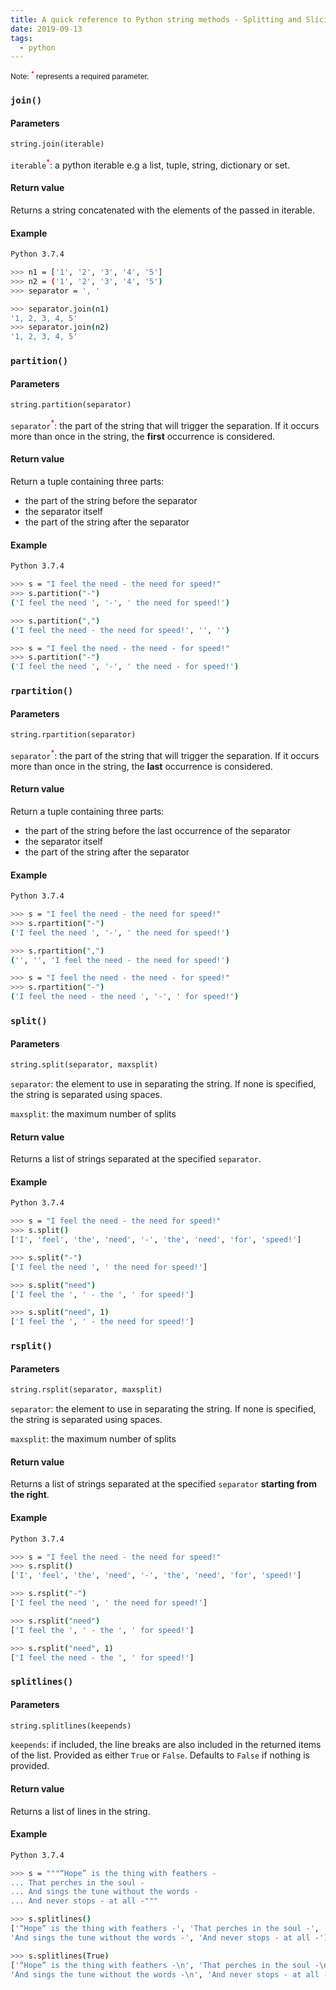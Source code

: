 ```yaml
---
title: A quick reference to Python string methods - Splitting and Slicing
date: 2019-09-13
tags:
  - python
---
```


<small>Note: <sup style="color: red">\*</sup> represents a required parameter.</small>

### `join()`

#### Parameters

```python
string.join(iterable)
```

`iterable`<sup style="color: red">\*</sup>: a python iterable e.g a list, tuple, string, dictionary or set.

#### Return value

Returns a string concatenated with the elements of the passed in iterable.

<!--more-->

#### Example

```bash
Python 3.7.4

>>> n1 = ['1', '2', '3', '4', '5']
>>> n2 = ('1', '2', '3', '4', '5')
>>> separator = ', '

>>> separator.join(n1)
'1, 2, 3, 4, 5'
>>> separator.join(n2)
'1, 2, 3, 4, 5'
```

### `partition()`

#### Parameters

```python
string.partition(separator)
```

`separator`<sup style="color: red">\*</sup>: the part of the string that will trigger the separation. If it 
occurs more than once in the string, the **first** occurrence is considered.

#### Return value

Return a tuple containing three parts:
* the part of the string before the separator
* the separator itself
* the part of the string after the separator

#### Example

```bash
Python 3.7.4

>>> s = "I feel the need - the need for speed!"
>>> s.partition("-")
('I feel the need ', '-', ' the need for speed!')

>>> s.partition(",")
('I feel the need - the need for speed!', '', '')

>>> s = "I feel the need - the need - for speed!"
>>> s.partition("-")
('I feel the need ', '-', ' the need - for speed!')
```

### `rpartition()`

#### Parameters

```python
string.rpartition(separator)
```

`separator`<sup style="color: red">\*</sup>: the part of the string that will trigger the separation. If it 
occurs more than once in the string, the **last** occurrence is considered.

#### Return value

Return a tuple containing three parts:
* the part of the string before the last occurrence of the separator
* the separator itself
* the part of the string after the separator

#### Example

```bash
Python 3.7.4

>>> s = "I feel the need - the need for speed!"
>>> s.rpartition("-")
('I feel the need ', '-', ' the need for speed!')

>>> s.rpartition(",")
('', '', 'I feel the need - the need for speed!')

>>> s = "I feel the need - the need - for speed!"
>>> s.rpartition("-")
('I feel the need - the need ', '-', ' for speed!')
```

### `split()`

#### Parameters

```python
string.split(separator, maxsplit)
```

`separator`: the element to use in separating the string. If none is specified, the string is 
separated using spaces.

`maxsplit`: the maximum number of splits

#### Return value
Returns a list of strings separated at the specified `separator`.

#### Example

```bash
Python 3.7.4

>>> s = "I feel the need - the need for speed!"
>>> s.split()
['I', 'feel', 'the', 'need', '-', 'the', 'need', 'for', 'speed!']

>>> s.split("-")
['I feel the need ', ' the need for speed!']

>>> s.split("need")
['I feel the ', ' - the ', ' for speed!']

>>> s.split("need", 1)
['I feel the ', ' - the need for speed!']
```

### `rsplit()`

#### Parameters

```python
string.rsplit(separator, maxsplit)
```

`separator`: the element to use in separating the string. If none is specified, the string is 
separated using spaces.

`maxsplit`: the maximum number of splits

#### Return value
Returns a list of strings separated at the specified `separator` **starting from the right**.

#### Example

```bash
Python 3.7.4

>>> s = "I feel the need - the need for speed!"
>>> s.rsplit()
['I', 'feel', 'the', 'need', '-', 'the', 'need', 'for', 'speed!']

>>> s.rsplit("-")
['I feel the need ', ' the need for speed!']

>>> s.rsplit("need")
['I feel the ', ' - the ', ' for speed!']

>>> s.rsplit("need", 1)
['I feel the need - the ', ' for speed!']
```

### `splitlines()`

#### Parameters

```python
string.splitlines(keepends)
```

`keepends`: if included, the line breaks are also included in the returned items of the list. 
Provided as either `True` or `False`. Defaults to `False` if nothing is provided.

#### Return value
Returns a list of lines in the string.

#### Example

```bash
Python 3.7.4

>>> s = """“Hope” is the thing with feathers -
... That perches in the soul -
... And sings the tune without the words -
... And never stops - at all -"""

>>> s.splitlines()
['“Hope” is the thing with feathers -', 'That perches in the soul -', 
'And sings the tune without the words -', 'And never stops - at all -']

>>> s.splitlines(True)
['“Hope” is the thing with feathers -\n', 'That perches in the soul -\n', 
'And sings the tune without the words -\n', 'And never stops - at all -']
```
